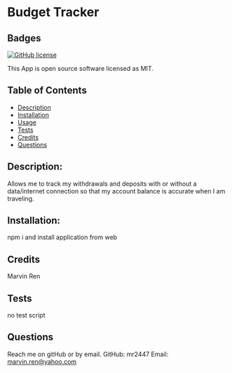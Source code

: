# Budget Tracker
  ## Badges
  
  [![GitHub license](https://img.shields.io/badge/license-MIT-blue.svg)](https://choosealicense.com/licenses/mit/)
  
  This App is open source software licensed as MIT.
  ## Table of Contents
  * [Description](#description)
  * [Installation](#installation)
  * [Usage](#usage)
  * [Tests](#tests)
  * [Credits](#Credits)
  * [Questions](#questions)
  ## Description: 
  Allows me to track my withdrawals and deposits with or without a data/internet connection so that my account balance is accurate when I am traveling.
  ## Installation: 
  npm i and install application from web
  ## Credits 
  Marvin Ren 
  ## Tests
  no test script
  ## Questions
  Reach me on gitHub or by email. 
  GitHub: mr2447
  Email: marvin.ren@yahoo.com

